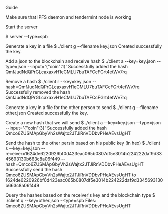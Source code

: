 Guide

Make sure that IPFS daemon and tendermint node is working

Start the server

$ server --type=spb

Generate a key in a file
$ ./client g --filename key.json
Created successfully the key.

Add a json to the blockchain and receive hash
$ ./client a --key=key.json  --type=json --input='{"coin":1}'
Successfully added the hash QmfJudNdQPrGLcaxaxvH1eCMLU7buTAFCcFGrt4etWv7rq

Remove a hash
$ ./client r --key=key.json --hash=QmfJudNdQPrGLcaxaxvH1eCMLU7buTAFCcFGrt4etWv7rq
Successfully removed the hash QmfJudNdQPrGLcaxaxvH1eCMLU7buTAFCcFGrt4etWv7rq

Generate a key in a file for the other person to send
$ ./client g --filename other.json
Created successfully the key.

Create a new hash that we will send
$ ./client a --key=key.json  --type=json --input='{"coin":3}'
Successfully added the hash Qmco6ZUSMApGbyVh2sWajtx2JTJiRnVDDbvPHeAEvsUgHT

Send the hash to the other persin based on his public key (in hex)
$ ./client s --key=key.json  --receiver=1624de6220926bf0d423eac065b0807df5e3014b224222daf9d3345693130b663c8a06f449 --hash=Qmco6ZUSMApGbyVh2sWajtx2JTJiRnVDDbvPHeAEvsUgHT
Successfully send the hash Qmco6ZUSMApGbyVh2sWajtx2JTJiRnVDDbvPHeAEvsUgHT to 1624de6220926bf0d423eac065b0807df5e3014b224222daf9d3345693130b663c8a06f449

Query the hashes based on the receiver's key and the blockchain type
$ ./client q --key=other.json --type=spb
Files:
Qmco6ZUSMApGbyVh2sWajtx2JTJiRnVDDbvPHeAEvsUgHT
